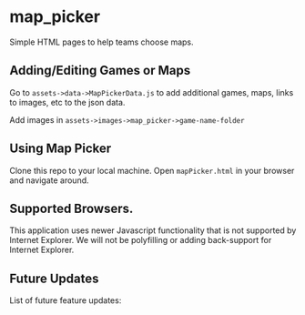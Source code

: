 # map_picker
Simple HTML pages to help teams choose maps.

## Adding/Editing Games or Maps
Go to `assets->data->MapPickerData.js` to add additional games, maps, links to images, etc to the json data.

Add images in `assets->images->map_picker->game-name-folder`

## Using Map Picker
Clone this repo to your local machine. Open `mapPicker.html` in your browser and navigate around.

## Supported Browsers.
This application uses newer Javascript functionality that is not supported by Internet Explorer. We will not be polyfilling or adding back-support for Internet Explorer.

## Future Updates

List of future feature updates: